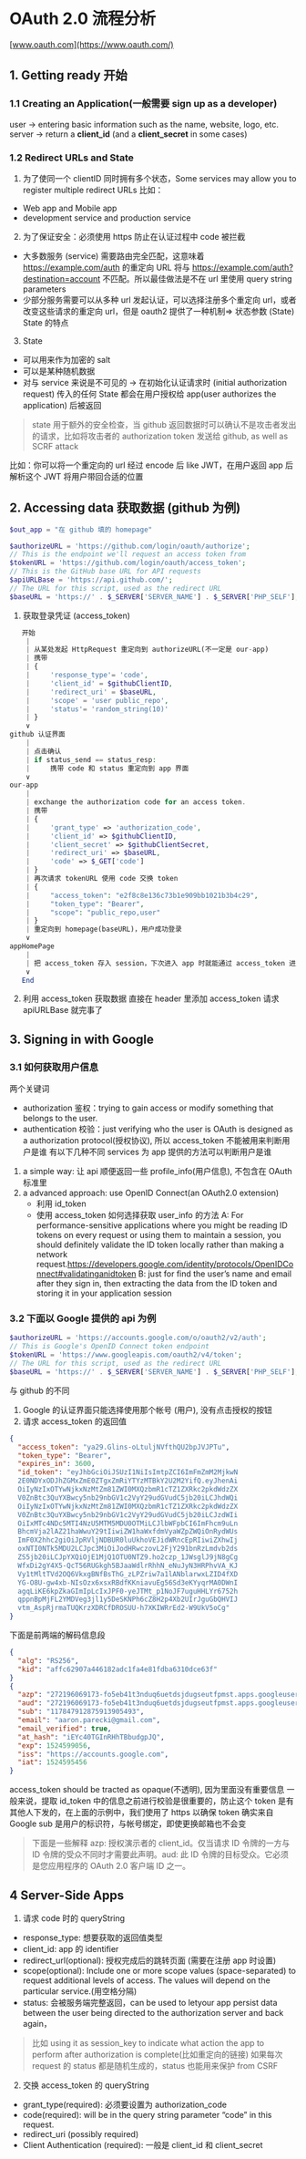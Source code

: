 # OAuth 2.0 流程分析

[www.oauth.com](https://www.oauth.com/)

## 1. Getting ready 开始

### 1.1 Creating an Application(一般需要 sign up as a developer)

user -> entering basic information such as the name, website, logo, etc. server
-> return a **client_id** (and a **client_secret** in some cases)

### 1.2 Redirect URLs and State

1. 为了使同一个 clientID 同时拥有多个状态，Some services may allow you to register multiple
   redirect URLs 比如：

- Web app and Mobile app
- development service and production service

2. 为了保证安全：必须使用 https 防止在认证过程中 code 被拦截

- 大多数服务 (service) 需要路由完全匹配，这意味着<https://example.com/auth> 的重定向 URL 将与
  <https://example.com/auth?destination=account> 不匹配。所以最佳做法是不在 url 里使用 query
  string parameters
- 少部分服务需要可以从多种 url 发起认证，可以选择注册多个重定向 url，或者改变这些请求的重定向 url，但是 oauth2 提供了一种机制=>
  状态参数 (State) State 的特点

3. State

- 可以用来作为加密的 salt
- 可以是某种随机数据
- 对与 service 来说是不可见的 -> 在初始化认证请求时 (initial authorization request) 传入的任何 State
  都会在用户授权给 app(user authorizes the application) 后被返回

> state 用于额外的安全检查，当 github 返回数据时可以确认不是攻击者发出的请求，比如将攻击者的 authorization token 发送给
> github, as well as SCRF attack

比如：你可以将一个重定向的 url 经过 encode 后 like JWT，在用户返回 app 后解析这个 JWT 将用户带回合适的位置

## 2. Accessing data 获取数据 (github 为例)

```php
$out_app = "在 github 填的 homepage"

$authorizeURL = 'https://github.com/login/oauth/authorize';
// This is the endpoint we'll request an access token from
$tokenURL = 'https://github.com/login/oauth/access_token';
// This is the GitHub base URL for API requests
$apiURLBase = 'https://api.github.com/';
// The URL for this script, used as the redirect URL
$baseURL = 'https://' . $_SERVER['SERVER_NAME'] . $_SERVER['PHP_SELF'];
```

1. 获取登录凭证 (access_token)

```php
   开始
    |
    | 从某处发起 HttpRequest 重定向到 authorizeURL(不一定是 our-app)
    | 携带
    | {
    |     'response_type'= 'code',
    |     'client_id' = $githubClientID,
    |     'redirect_uri' = $baseURL,
    |     'scope' = 'user public_repo',
    |     'status'= 'random_string(10)'
    | }
    ∨
github 认证界面
    |
    | 点击确认
    | if status_send == status_resp:
    |     携带 code 和 status 重定向到 app 界面
    ∨
our-app
    |
    | exchange the authorization code for an access token.
    | 携带
    | {
    |     'grant_type' => 'authorization_code',
    |     'client_id' => $githubClientID,
    |     'client_secret' => $githubClientSecret,
    |     'redirect_uri' => $baseURL,
    |     'code' => $_GET['code']
    | }
    | 再次请求 tokenURL 使用 code 交换 token
    | {
    |     "access_token": "e2f8c8e136c73b1e909bb1021b3b4c29",
    |     "token_type": "Bearer",
    |     "scope": "public_repo,user"
    | }
    | 重定向到 homepage(baseURL)，用户成功登录
    ∨
appHomePage
    |
    | 把 access_token 存入 session，下次进入 app 时就能通过 access_token 进入登录成功后的界面
    ∨
   End
```

2. 利用 access_token 获取数据 直接在 header 里添加 access_token 请求 apiURLBase 就完事了

## 3. Signing in with Google

### 3.1 如何获取用户信息

两个关键词

- authorization 鉴权：trying to gain access or modify something that belongs to
  the user.
- authentication 校验：just verifying who the user is OAuth is designed as a
  authorization protocol(授权协议), 所以 access_token 不能被用来判断用户是谁 有以下几种不同 services 为
  app 提供的方法可以判断用户是谁

1. a simple way: 让 api 顺便返回一些 profile_info(用户信息), 不包含在 OAuth 标准里
2. a advanced approach: use OpenID Connect(an OAuth2.0 extension)
   - 利用 id_token
   - 使用 access_token 如何选择获取 user_info 的方法 A: For performance-sensitive
     applications where you might be reading ID tokens on every request or using
     them to maintain a session, you should definitely validate the ID token
     locally rather than making a network
     request.<https://developers.google.com/identity/protocols/OpenIDConnect#validatinganidtoken>
     B: just for find the user’s name and email after they sign in, then
     extracting the data from the ID token and storing it in your application
     session

### 3.2 下面以 Google 提供的 api 为例

```php
$authorizeURL = 'https://accounts.google.com/o/oauth2/v2/auth';
// This is Google's OpenID Connect token endpoint
$tokenURL = 'https://www.googleapis.com/oauth2/v4/token';
// The URL for this script, used as the redirect URL
$baseURL = 'https://' . $_SERVER['SERVER_NAME'] . $_SERVER['PHP_SELF'];
```

与 github 的不同

1. Google 的认证界面只能选择使用那个帐号 (用户), 没有点击授权的按钮
2. 请求 access_token 的返回值

```json
{
  "access_token": "ya29.Glins-oLtuljNVfthQU2bpJVJPTu",
  "token_type": "Bearer",
  "expires_in": 3600,
  "id_token": "eyJhbGciOiJSUzI1NiIsImtpZCI6ImFmZmM2MjkwN
  2E0NDYxODJhZGMxZmE0ZTgxZmRiYTYzMTBkY2U2M2YifQ.eyJhenAi
  OiIyNzIxOTYwNjkxNzMtZm81ZWI0MXQzbmR1cTZ1ZXRkc2pkdWdzZX
  V0ZnBtc3QuYXBwcy5nb29nbGV1c2VyY29udGVudC5jb20iLCJhdWQi
  OiIyNzIxOTYwNjkxNzMtZm81ZWI0MXQzbmR1cTZ1ZXRkc2pkdWdzZX
  V0ZnBtc3QuYXBwcy5nb29nbGV1c2VyY29udGVudC5jb20iLCJzdWIi
  OiIxMTc4NDc5MTI4NzU5MTM5MDU0OTMiLCJlbWFpbCI6ImFhcm9uLn
  BhcmVja2lAZ21haWwuY29tIiwiZW1haWxfdmVyaWZpZWQiOnRydWUs
  ImF0X2hhc2giOiJpRVljNDBUR0luUkhoVEJidWRncEpRIiwiZXhwIj
  oxNTI0NTk5MDU2LCJpc3MiOiJodHRwczovL2FjY291bnRzLmdvb2ds
  ZS5jb20iLCJpYXQiOjE1MjQ1OTU0NTZ9.ho2czp_1JWsglJ9jN8gCg
  WfxDi2gY4X5-QcT56RUGkgh5BJaaWdlrRhhN_eNuJyN3HRPhvVA_KJ
  Vy1tMltTVd2OQ6VkxgBNfBsThG_zLPZriw7a1lANblarwxLZID4fXD
  YG-O8U-gw4xb-NIsOzx6xsxRBdfKKniavuEg56Sd3eKYyqrMA0DWnI
  agqLiKE6kpZkaGImIpLcIxJPF0-yeJTMt_p1NoJF7uguHHLYr6752h
  qppnBpMjFL2YMDVeg3jl1y5DeSKNPh6cZ8H2p4Xb2UIrJguGbQHVIJ
  vtm_AspRjrmaTUQKrzXDRCfDROSUU-h7XKIWRrEd2-W9UkV5oCg"
}
```

下面是前两端的解码信息段

```json
{
  "alg": "RS256",
  "kid": "affc62907a446182adc1fa4e81fdba6310dce63f"
}
{
  "azp": "272196069173-fo5eb41t3nduq6uetdsjdugseutfpmst.apps.googleusercontent.com",
  "aud": "272196069173-fo5eb41t3nduq6uetdsjdugseutfpmst.apps.googleusercontent.com",
  "sub": "117847912875913905493",
  "email": "aaron.parecki@gmail.com",
  "email_verified": true,
  "at_hash": "iEYc40TGInRHhTBbudgpJQ",
  "exp": 1524599056,
  "iss": "https://accounts.google.com",
  "iat": 1524595456
}
```

access_token should be tracted as opaque(不透明), 因为里面没有重要信息 一般来说，提取 id_token
中的信息之前进行校验是很重要的，防止这个 token 是有其他人下发的，在上面的示例中，我们使用了 https 以确保 token 确实来自 Google
sub 是用户的标识符，与帐号绑定，即使更换邮箱也不会变

> 下面是一些解释 azp: 授权演示者的 client_id。仅当请求 ID 令牌的一方与 ID 令牌的受众不同时才需要此声明。aud: 此 ID
> 令牌的目标受众。它必须是您应用程序的 OAuth 2.0 客户端 ID 之一。

## 4 Server-Side Apps

1. 请求 code 时的 queryString

- response_type: 想要获取的返回值类型
- client_id: app 的 identifier
- redirect_url(optional): 授权完成后的跳转页面 (需要在注册 app 时设置)
- scope(optional): Include one or more scope values (space-separated) to request
  additional levels of access. The values will depend on the particular
  service.(用空格分隔)
- status: 会被服务端完整返回，can be used to letyour app persist data between the user
  being directed to the authorization server and back again，

> 比如 using it as session_key to indicate what action the app to perform after
> authorization is complete(比如重定向的链接) 如果每次 request 的 status 都是随机生成的，status
> 也能用来保护 from CSRF

2. 交换 access_token 的 queryString

- grant_type(required): 必须要设置为 authorization_code
- code(required): will be in the query string parameter “code” in this request.
- redirect_uri (possibly required)
- Client Authentication (required): 一般是 client_id 和 client_secret
